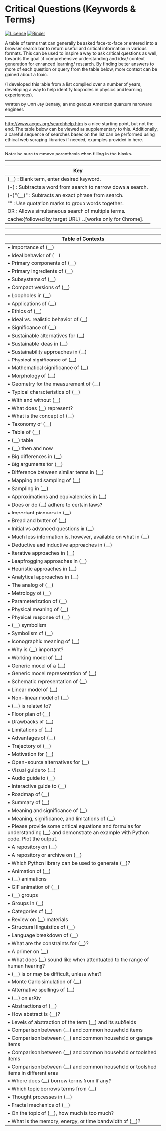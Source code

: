 # Critical Questions (Keywords & Terms)

[![License](https://img.shields.io/badge/Creative_Commons-License-green)](https://choosealicense.com/licenses/cc-by-4.0) [![Binder](https://mybinder.org/badge_logo.svg)](https://mybinder.org/v2/gh/OJB-Quantum/Effective-Google-Search-Tips/main)

A table of terms that can generally be asked face-to-face or entered into a browser search bar to return useful and critical information in various formats. This can be used to inspire a way to ask critical questions as well, towards the goal of comprehensive understanding and idea/ context generation for enhanced learning/ research. By finding better answers to more of each question or query from the table below, more context can be gained about a topic.

(I developed this table from a list compiled over a number of years, developing a way to help identify loopholes in physics and learning experiences).

Written by Onri Jay Benally, an Indigenous American quantum hardware engineer.
_________________________________________________________________________________________________________________________________________________________________
http://www.acgov.org/searchhelp.htm is a nice starting point, but not the end. The table below can be viewed as supplementary to this.
Additionally, a careful sequence of searches based on the list can be performed using ethical web scraping libraries if needed, examples provided in here.
_________________________________________________________________________________________________________________________________________________________________

Note: be sure to remove parenthesis when filling in the blanks.
_________________________________________________________________________________________________________________________________________________________________


| Key |
|-----------------------|
| (__) : Blank term, enter desired keyword. |
| (-) : Subtracts a word from search to narrow down a search. |
| (-)"(__)" : Subtracts an exact phrase from search. |
| "" : Use quotation marks to group words together. |
| OR : Allows simultaneous search of multiple terms. |
| cache:{followed by target URL} ...[works only for Chrome]. |

_________________________________________________________________________________________________________________________________________________________________
| Table of Contexts |
|-----------------------|
| • Importance of (__) |
| • Ideal behavior of (__) |
| • Primary components of (__) |
| • Primary ingredients of (__) |
| • Subsystems of (__) |
| • Compact versions of (__) |
| • Loopholes in (__) |
| • Applications of (__) |
| • Ethics of (__) |
| • Ideal vs. realistic behavior of (__) |
| • Significance of (__)
| • Sustainable alternatives for (__) |
| • Sustainable ideas in (__) |
| • Sustainability approaches in (__) |
| • Physical significance of (__) |
| • Mathematical significance of (__) |
| • Morphology of (__) |
| • Geometry for the measurement of (__) |
| • Typical characteristics of (__) |
| • With and without (__) |
| • What does (__) represent? |
| • What is the concept of (__) |
| • Taxonomy of (__) |
| • Table of (__) |
| • (__) table |
| • (__) then and now |
| • Big differences in (__) |
| • Big arguments for (__) |
| • Difference between similar terms in (__) |
| • Mapping and sampling of (__) |
| • Sampling in (__) |
| • Approximations and equivalencies in (__) |
| • Does or do (__) adhere to certain laws? |
| • Important pioneers in (__) |
| • Bread and butter of (__) |
| • Initial vs advanced questions in (__) |
| • Much less information is, however, available on what in (__) |
| • Deductive and inductive approaches in (__) |
| • Iterative approaches in (__) |
| • Leapfrogging approaches in (__) |
| • Heuristic approaches in (__) |
| • Analytical approaches in (__) |
| • The analog of (__) |
| • Metrology of (__) |
| • Parameterization of (__) |
| • Physical meaning of (__) |
| • Physical response of (__) |
| • (__) symbolism |
| • Symbolism of (__) |
| • Iconographic meaning of (__) |
| • Why is (__) important? |
| • Working model of (__) |
| • Generic model of a (__) |
| • Generic model representation of (__) |
| • Schematic representation of (__) |
| • Linear model of (__) |
| • Non-linear model of (__) |
| • (__) is related to? |
| • Floor plan of (__) |
| • Drawbacks of (__) |
| • Limitations of (__) |
| • Advantages of (__) |
| • Trajectory of (__) |
| • Motivation for (__) |
| • Open-source alternatives for (__) |
| • Visual guide to (__) |
| • Audio guide to (__) |
| • Interactive guide to (__) |
| • Roadmap of (__) |
| • Summary of (__) |
| • Meaning and significance of (__) |
| • Meaning, significance, and limitations of (__) |
| • Please provide some critical equations and formulas for understanding (__) and demonstrate an example with Python code. Plot the output. |
| • A repository on (__) |
| • A repository or archive on (__) |
| • Which Python library can be used to generate (__)? |
| • Animation of (__) |
| • (__) animations |
| • GIF animation of (__) |
| • (__) groups |
| • Groups in (__) |
| • Categories of (__) |
| • Review on (__) materials |
| • Structural linguistics of (__) |
| • Language breakdown of (__) |
| • What are the constraints for (__)? |
| • A primer on (__)  |
| • What does (__) sound like when attentuated to the range of human hearing? |
| • (__) is or may be difficult, unless what? |
| • Monte Carlo simulation of (__) |
| • Alternative spellings of (__) |
| • (__) on arXiv |
| • Abstractions of (__) |
| • How abstract is (__)? |
| • Levels of abstraction of the term (__) and its subfields |
| • Comparison between (__) and common household items |
| • Comparison between (__) and common household or garage items |
| • Comparison between (__) and common household or toolshed items |
| • Comparison between (__) and common household or toolshed items in different eras |
| • Where does (__) borrow terms from if any? |
| • Which topic borrows terms from (__) |
| • Thought processes in (__) |
| • Fractal mechanics of (__) |
| • On the topic of (__), how much is too much? |
| • What is the memory, energy, or time bandwidth of (__)? |
